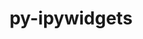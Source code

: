 ---
title: "py-ipywidgets"
layout: cache
categories: [package, v0.18.1]
meta: {"versions": ["7.7.0"], "compilers": ["gcc@=7.5.0"], "oss": ["ubuntu18.04"], "platforms": ["linux"], "targets": ["x86_64"], "stacks": ["data-vis-sdk", "root"], "num_specs": 1, "num_specs_by_stack": {"root": 1, "data-vis-sdk": 1}}
spec_details: [{"hash": "ohzrfv6y42npylkfo2jrc5ca7nk3dp22", "compiler": "gcc@=7.5.0", "versions": ["7.7.0"], "os": "ubuntu18.04", "platform": "linux", "target": "x86_64", "variants": [], "stacks": ["root", "data-vis-sdk"], "size": "-", "tarball": "https://binaries.spack.io/v0.18.1/build_cache/linux-ubuntu18.04-x86_64/gcc-7.5.0/py-ipywidgets-7.7.0/linux-ubuntu18.04-x86_64-gcc-7.5.0-py-ipywidgets-7.7.0-ohzrfv6y42npylkfo2jrc5ca7nk3dp22.spack"}]
---